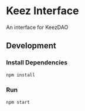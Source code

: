 # Keez Interface

An interface for KeezDAO

## Development

### Install Dependencies

```bash
npm install
```

### Run

```bash
npm start
```